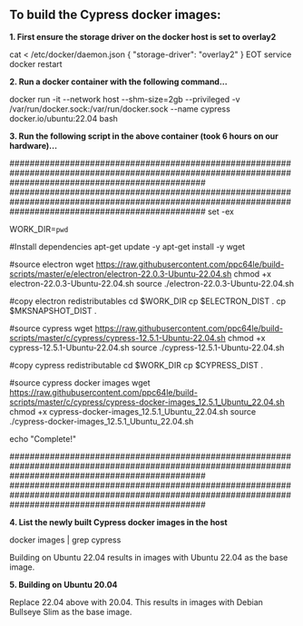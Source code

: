 To build the Cypress docker images:
--------------------------------------

**1. First ensure the storage driver on the docker host is set to overlay2**

cat <<EOT > /etc/docker/daemon.json
{
"storage-driver": "overlay2"
}
EOT
service docker restart

**2. Run a docker container with the following command...**

docker run -it --network host --shm-size=2gb --privileged  -v /var/run/docker.sock:/var/run/docker.sock --name cypress docker.io/ubuntu:22.04 bash

**3. Run the following script in the above container (took 6 hours on our hardware)...**

#######################################################################################################################################################
#######################################################################################################################################################
set -ex

WORK_DIR=`pwd`

#Install dependencies
apt-get update -y
apt-get install -y wget

#source electron
wget https://raw.githubusercontent.com/ppc64le/build-scripts/master/e/electron/electron-22.0.3-Ubuntu-22.04.sh
chmod +x electron-22.0.3-Ubuntu-22.04.sh
source ./electron-22.0.3-Ubuntu-22.04.sh

#copy electron redistributables
cd $WORK_DIR
cp $ELECTRON_DIST .
cp $MKSNAPSHOT_DIST .

#source cypress
wget https://raw.githubusercontent.com/ppc64le/build-scripts/master/c/cypress/cypress-12.5.1-Ubuntu-22.04.sh
chmod +x cypress-12.5.1-Ubuntu-22.04.sh
source ./cypress-12.5.1-Ubuntu-22.04.sh

#copy cypress redistributable
cd $WORK_DIR
cp $CYPRESS_DIST .

#source cypress docker images
wget https://raw.githubusercontent.com/ppc64le/build-scripts/master/c/cypress/cypress-docker-images_12.5.1_Ubuntu_22.04.sh
chmod +x cypress-docker-images_12.5.1_Ubuntu_22.04.sh
source ./cypress-docker-images_12.5.1_Ubuntu_22.04.sh

echo "Complete!"

#######################################################################################################################################################
#######################################################################################################################################################

**4. List the newly built Cypress docker images in the host**

docker images | grep cypress

Building on Ubuntu 22.04 results in images with Ubuntu 22.04 as the base image.

**5. Building on Ubuntu 20.04**

Replace 22.04 above with 20.04.
This results in images with Debian Bullseye Slim as the base image.
